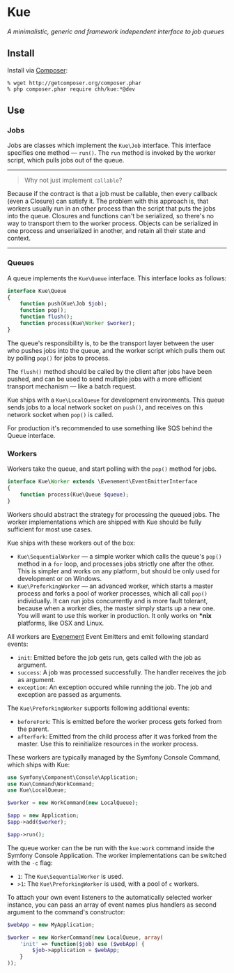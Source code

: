 # Kue

_A minimalistic, generic and framework independent interface to job queues_

## Install

Install via [Composer][]:

    % wget http://getcomposer.org/composer.phar
    % php composer.phar require chh/kue:*@dev

[composer]: http://getcomposer.org

## Use

### Jobs

Jobs are classes which implement the `Kue\Job` interface. This interface
specifies one method — `run()`. The `run` method is invoked by the
worker script, which pulls jobs out of the queue.

- - -
> Why not just implement `callable`?

Because if the contract is that a job must be callable, then every
callback (even a Closure) can satisfy it. The problem with this approach
is, that workers usually run in an other process than the script that
puts the jobs into the queue. Closures and functions can't be
serialized, so there's no way to transport them to the worker process.
Objects can be serialized in one process and unserialized in another,
and retain all their state and context.
- - -

### Queues

A queue implements the `Kue\Queue` interface. This interface looks as
follows:

```php
interface Kue\Queue
{
    function push(Kue\Job $job);
    function pop();
    function flush();
    function process(Kue\Worker $worker);
}
```

The queue's responsibility is, to be the transport layer between the user
who pushes jobs into the queue, and the worker script which pulls them
out by polling `pop()` for jobs to process.

The `flush()` method should be called by the client after jobs have been
pushed, and can be used to send multiple jobs with a more efficient
transport mechanism — like a batch request.

Kue ships with a `Kue\LocalQueue` for development environments. This
queue sends jobs to a local network socket on `push()`, and receives on
this network socket when `pop()` is called.

For production it's recommended to use something like SQS behind the
Queue interface.

### Workers

Workers take the queue, and start polling with the `pop()` method for
jobs.

```php
interface Kue\Worker extends \Evenement\EventEmitterInterface
{
    function process(Kue\Queue $queue);
}
```

Workers should abstract the strategy for processing the queued jobs. The
worker implementations which are shipped with Kue should be fully
sufficient for most use cases.

Kue ships with these workers out of the box:

* `Kue\SequentialWorker` — a simple worker which calls the queue's
  `pop()` method in a `for` loop, and processes jobs strictly one after
  the other. This is simpler and works on any platform, but should be
  only used for development or on Windows.
* `Kue\PreforkingWorker` — an advanced worker, which starts a master
  process and forks a pool of worker processes, which all call `pop()` individually.
  It can run jobs concurrently and is more fault tolerant, because when
  a worker dies, the master simply starts up a new one. You will want to
  use this worker in production. It only works on __*nix__ platforms,
  like OSX and Linux.

All workers are [Evenement][] Event Emitters and emit following standard events:

* `init`: Emitted before the job gets run, gets called with the job as
  argument.
* `success`: A job was processed successfully. The handler receives the
  job as argument.
* `exception`: An exception occured while running the job. The job and
  exception are passed as arguments.

The `Kue\PreforkingWorker` supports following additional events:

* `beforeFork`: This is emitted before the worker process gets forked from
  the parent.
* `afterFork`: Emitted from the child process after it was forked from
  the master. Use this to reinitialize resources in the worker process.

[Evenement]: https://github.com/igorw/evenement

These workers are typically managed by the Symfony Console Command,
which ships with Kue:

```php
use Symfony\Component\Console\Application;
use Kue\Command\WorkCommand;
use Kue\LocalQueue;

$worker = new WorkCommand(new LocalQueue);

$app = new Application;
$app->add($worker);

$app->run();
```

The queue worker can the be run with the `kue:work` command inside the
Symfony Console Application. The worker implementations can be switched
with the `-c` flag:

* `1`: The `Kue\SequentialWorker` is used.
* `>1`: The `Kue\PreforkingWorker` is used, with a pool of `c` workers.

To attach your own event listeners to the automatically selected worker
instance, you can pass an array of event names plus handlers as second
argument to the command's constructor:

```php
$webApp = new MyApplication;

$worker = new WorkerCommand(new LocalQueue, array(
    'init' => function($job) use ($webApp) {
        $job->application = $webApp;
    }
));
```

